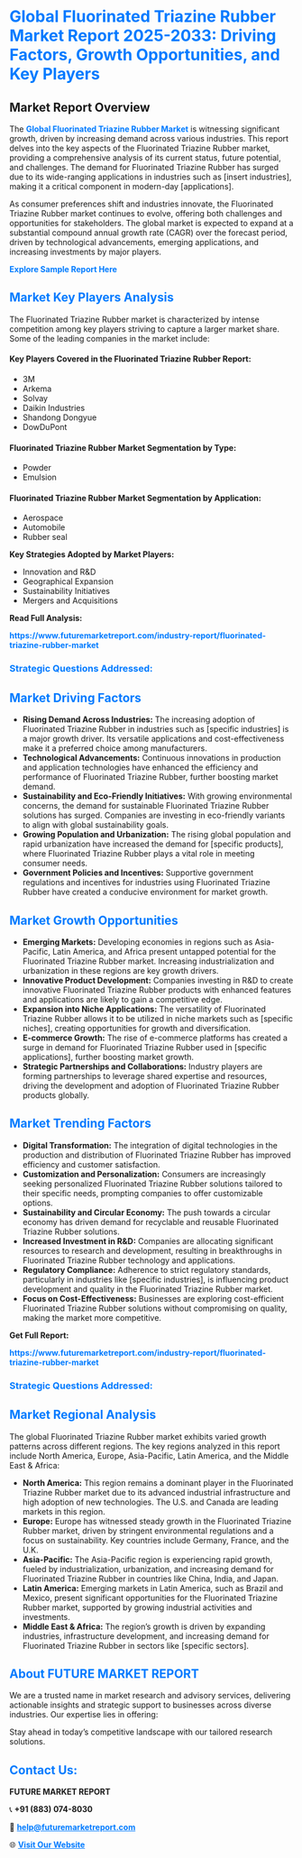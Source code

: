 <h1 style="color: #007BFF;">Global Fluorinated Triazine Rubber Market Report 2025-2033: Driving Factors, Growth Opportunities, and Key Players</h1>

<section id="overview">
<h2>Market Report Overview</h2>
<p>The <a href="https://www.futuremarketreport.com/industry-report/fluorinated-triazine-rubber-market" style="color: #007BFF; text-decoration: none;"><strong>Global Fluorinated Triazine Rubber Market</strong></a> is witnessing significant growth, driven by increasing demand across various industries. This report delves into the key aspects of the Fluorinated Triazine Rubber market, providing a comprehensive analysis of its current status, future potential, and challenges. The demand for Fluorinated Triazine Rubber has surged due to its wide-ranging applications in industries such as [insert industries], making it a critical component in modern-day [applications].</p>
<p>As consumer preferences shift and industries innovate, the Fluorinated Triazine Rubber market continues to evolve, offering both challenges and opportunities for stakeholders. The global market is expected to expand at a substantial compound annual growth rate (CAGR) over the forecast period, driven by technological advancements, emerging applications, and increasing investments by major players.</p>
</section>

<section id="overview">
<p><a href="https://www.futuremarketreport.com/request-sample/reportId=114585" style="color: #007BFF; text-decoration: none;"><strong>Explore Sample Report Here</strong></a></p>
</section>

<section id="key-players">
<h2 style="color: #007BFF;">Market Key Players Analysis</h2>
<p>The Fluorinated Triazine Rubber market is characterized by intense competition among key players striving to capture a larger market share. Some of the leading companies in the market include:</p>
<h4>Key Players Covered in the Fluorinated Triazine Rubber Report:</h4>
<ul><li>3M</li><li>Arkema</li><li>Solvay</li><li>Daikin Industries</li><li>Shandong Dongyue</li><li>DowDuPont</li></ul>
<h4>Fluorinated Triazine Rubber Market Segmentation by Type:</h4>
<ul><li>Powder</li><li>Emulsion</li></ul>

<h4>Fluorinated Triazine Rubber Market Segmentation by Application:</h4>
<ul><li>Aerospace</li><li>Automobile</li><li>Rubber seal</li></ul>
<p><strong>Key Strategies Adopted by Market Players:</strong></p>
<ul>
<li>Innovation and R&D</li>
<li>Geographical Expansion</li>
<li>Sustainability Initiatives</li>
<li>Mergers and Acquisitions</li>
</ul>
</section>

<section>
<p><strong>Read Full Analysis: </strong></p><a href="https://www.futuremarketreport.com/industry-report/fluorinated-triazine-rubber-market" style="color: #007BFF; text-decoration: none;"><strong>https://www.futuremarketreport.com/industry-report/fluorinated-triazine-rubber-market</strong></a>
<h3 style="color: #007BFF;">Strategic Questions Addressed:</h3>
</section>

<section id="driving-factors">
<h2 style="color: #007BFF;">Market Driving Factors</h2>
<ul>
<li><strong>Rising Demand Across Industries:</strong> The increasing adoption of Fluorinated Triazine Rubber in industries such as [specific industries] is a major growth driver. Its versatile applications and cost-effectiveness make it a preferred choice among manufacturers.</li>
<li><strong>Technological Advancements:</strong> Continuous innovations in production and application technologies have enhanced the efficiency and performance of Fluorinated Triazine Rubber, further boosting market demand.</li>
<li><strong>Sustainability and Eco-Friendly Initiatives:</strong> With growing environmental concerns, the demand for sustainable Fluorinated Triazine Rubber solutions has surged. Companies are investing in eco-friendly variants to align with global sustainability goals.</li>
<li><strong>Growing Population and Urbanization:</strong> The rising global population and rapid urbanization have increased the demand for [specific products], where Fluorinated Triazine Rubber plays a vital role in meeting consumer needs.</li>
<li><strong>Government Policies and Incentives:</strong> Supportive government regulations and incentives for industries using Fluorinated Triazine Rubber have created a conducive environment for market growth.</li>
</ul>
</section>

<section id="growth-opportunities">
<h2 style="color: #007BFF;">Market Growth Opportunities</h2>
<ul>
<li><strong>Emerging Markets:</strong> Developing economies in regions such as Asia-Pacific, Latin America, and Africa present untapped potential for the Fluorinated Triazine Rubber market. Increasing industrialization and urbanization in these regions are key growth drivers.</li>
<li><strong>Innovative Product Development:</strong> Companies investing in R&D to create innovative Fluorinated Triazine Rubber products with enhanced features and applications are likely to gain a competitive edge.</li>
<li><strong>Expansion into Niche Applications:</strong> The versatility of Fluorinated Triazine Rubber allows it to be utilized in niche markets such as [specific niches], creating opportunities for growth and diversification.</li>
<li><strong>E-commerce Growth:</strong> The rise of e-commerce platforms has created a surge in demand for Fluorinated Triazine Rubber used in [specific applications], further boosting market growth.</li>
<li><strong>Strategic Partnerships and Collaborations:</strong> Industry players are forming partnerships to leverage shared expertise and resources, driving the development and adoption of Fluorinated Triazine Rubber products globally.</li>
</ul>
</section>

<section id="trending-factors">
<h2 style="color: #007BFF;">Market Trending Factors</h2>
<ul>
<li><strong>Digital Transformation:</strong> The integration of digital technologies in the production and distribution of Fluorinated Triazine Rubber has improved efficiency and customer satisfaction.</li>
<li><strong>Customization and Personalization:</strong> Consumers are increasingly seeking personalized Fluorinated Triazine Rubber solutions tailored to their specific needs, prompting companies to offer customizable options.</li>
<li><strong>Sustainability and Circular Economy:</strong> The push towards a circular economy has driven demand for recyclable and reusable Fluorinated Triazine Rubber solutions.</li>
<li><strong>Increased Investment in R&D:</strong> Companies are allocating significant resources to research and development, resulting in breakthroughs in Fluorinated Triazine Rubber technology and applications.</li>
<li><strong>Regulatory Compliance:</strong> Adherence to strict regulatory standards, particularly in industries like [specific industries], is influencing product development and quality in the Fluorinated Triazine Rubber market.</li>
<li><strong>Focus on Cost-Effectiveness:</strong> Businesses are exploring cost-efficient Fluorinated Triazine Rubber solutions without compromising on quality, making the market more competitive.</li>
</ul>
</section>

<section>
<p><strong>Get Full Report: </strong></p><a href="https://www.futuremarketreport.com/industry-report/fluorinated-triazine-rubber-market" style="color: #007BFF; text-decoration: none;"><strong>https://www.futuremarketreport.com/industry-report/fluorinated-triazine-rubber-market</strong></a>
<h3 style="color: #007BFF;">Strategic Questions Addressed:</h3>
</section>


<section id="regional-analysis">
<h2 style="color: #007BFF;">Market Regional Analysis</h2>
<p>The global Fluorinated Triazine Rubber market exhibits varied growth patterns across different regions. The key regions analyzed in this report include North America, Europe, Asia-Pacific, Latin America, and the Middle East & Africa:</p>
<ul>
<li><strong>North America:</strong> This region remains a dominant player in the Fluorinated Triazine Rubber market due to its advanced industrial infrastructure and high adoption of new technologies. The U.S. and Canada are leading markets in this region.</li>
<li><strong>Europe:</strong> Europe has witnessed steady growth in the Fluorinated Triazine Rubber market, driven by stringent environmental regulations and a focus on sustainability. Key countries include Germany, France, and the U.K.</li>
<li><strong>Asia-Pacific:</strong> The Asia-Pacific region is experiencing rapid growth, fueled by industrialization, urbanization, and increasing demand for Fluorinated Triazine Rubber in countries like China, India, and Japan.</li>
<li><strong>Latin America:</strong> Emerging markets in Latin America, such as Brazil and Mexico, present significant opportunities for the Fluorinated Triazine Rubber market, supported by growing industrial activities and investments.</li>
<li><strong>Middle East & Africa:</strong> The region’s growth is driven by expanding industries, infrastructure development, and increasing demand for Fluorinated Triazine Rubber in sectors like [specific sectors].</li>
</ul>
</section>

<footer>
<h2 style="color: #007BFF;">About FUTURE MARKET REPORT</h2>
<p>We are a trusted name in market research and advisory services, delivering actionable insights and strategic support to businesses across diverse industries. Our expertise lies in offering:</p>

<p>Stay ahead in today’s competitive landscape with our tailored research solutions.</p>

<h2 style="color: #007BFF;">Contact Us:</h2>
<p><strong>FUTURE MARKET REPORT</strong></p>
<p>📞 <strong>+91 (883) 074-8030</strong></p>
<p>📧 <strong><a href="mailto:help@futuremarketreport.com" style="color: #007BFF;">help@futuremarketreport.com</a></strong></p>
<p>🌐 <strong><a href="https://www.futuremarketreport.com/" style="color: #007BFF;">Visit Our Website</a></strong></p>
</footer>